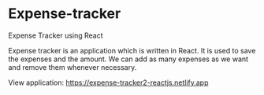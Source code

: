 # Expense-tracker
Expense Tracker using React

Expense tracker is an application which is written in React. It is used to save the expenses and the amount. We can add as many expenses as we want and remove them whenever necessary.

View application: https://expense-tracker2-reactjs.netlify.app
